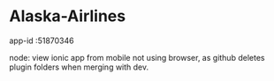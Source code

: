 # Alaska-Airlines
app-id :51870346

node: view ionic app from mobile not using browser, as github deletes plugin folders when merging with dev.
